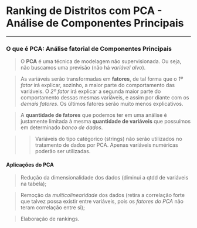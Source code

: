 # **Ranking de Distritos com PCA - Análise de Componentes Principais**

---
### **O que é PCA: Análise fatorial de Componentes Principais**

> O **PCA** é uma técnica de modelagem não supervisionada. Ou seja, não buscamos uma previsão (não há *variável alvo*).

> As variáveis serão transformadas em **fatores**, de tal forma que o *1º fator* irá explicar, sozinho, a maior parte do comportamento das variáveis. O *2º fator* irá explicar a segunda maior parte do comportamento dessas mesmas variáveis, e assim por diante com os *demais fatores*. Os últimos fatores serão muito menos explicativos.

> A **quantidade de fatores** que podemos ter em uma análise é justamente limitada à mesma **quantidade de variáveis** que possuímos em determinado *banco de dados*.

> > Variáveis do tipo catégorico (strings) não serão utilizados no tratamento de dados por PCA. Apenas variáveis numéricas poderão ser utilizadas.

#### **Aplicações do PCA**

> Redução da dimensionalidade dos dados (diminui a qtdd de variáveis na tabela);

> Remoção da *multicolinearidade* dos dados (retira a correlação forte que talvez possa existir entre variáveis, pois os *fatores do PCA* não teram correlação entre si);

> Elaboração de rankings.
